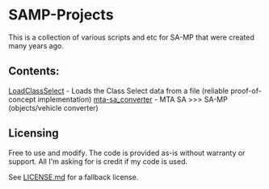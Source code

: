# SAMP-Projects

This is a collection of various scripts and etc for SA-MP that were created many years ago.

## Contents:

[LoadClassSelect](https://github.com/Ryder17z/SAMP-Projects/tree/main/LoadClassSelect) - Loads the Class Select data from a file (reliable proof-of-concept implementation)
[mta-sa_converter](https://github.com/Ryder17z/SAMP-Projects/tree/main/mta-sa_converter) - MTA SA >>> SA-MP (objects/vehicle converter)

## Licensing

Free to use and modify. The code is provided as-is without warranty or support.
All I'm asking for is credit if my code is used.

See [LICENSE.md](https://github.com/Ryder17z/SAMP-Projects/tree/main/LICENSE.md) for a fallback license.